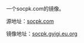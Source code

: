 一个socpk.com的镜像。

源地址：[socpk.com](https://socpk.com)

镜像地址：[socpk.gyigi.eu.org](https://socpk.gyigi.eu.org)
